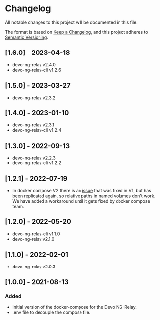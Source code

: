 # Changelog
All notable changes to this project will be documented in this file.

The format is based on [Keep a Changelog](https://keepachangelog.com/en/1.0.0/),
and this project adheres to [Semantic Versioning](https://semver.org/spec/v2.0.0.html).

## [1.6.0] - 2023-04-18

- devo-ng-relay v2.4.0
- devo-ng-relay-cli v1.2.6

## [1.5.0] - 2023-03-27

- devo-ng-relay v2.3.2

## [1.4.0] - 2023-01-10

- devo-ng-relay v2.3.1
- devo-ng-relay-cli v1.2.4

## [1.3.0] - 2022-09-13

- devo-ng-relay v2.2.3
- devo-ng-relay-cli v1.2.2

## [1.2.1] - 2022-07-19

- In docker compose V2 there is an [issue](https://github.com/docker/compose/issues/9410) 
that was fixed in V1, but has been replicated again, so relative paths in named volumes 
don't work. We have added a workaround until it gets fixed by docker compose team.

## [1.2.0] - 2022-05-20

- devo-ng-relay-cli v1.1.0
- devo-ng-relay v2.1.0

## [1.1.0] - 2022-02-01

- devo-ng-relay v2.0.3

## [1.0.0] - 2021-08-13

### Added 

- Initial version of the docker-compose for the Devo NG-Relay.
- .env file to decouple the compose file.
